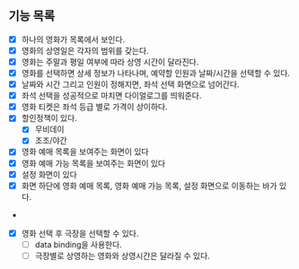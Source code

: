 ## 기능 목록

- [X] 하나의 영화가 목록에서 보인다.
- [X] 영화의 상영일은 각자의 범위를 갖는다.
- [X] 영화는 주말과 평일 여부에 따라 상영 시간이 달라진다.
- [X] 영화를 선택하면 상세 정보가 나타나며, 예약할 인원과 날짜/시간을 선택할 수 있다.
- [X] 날짜와 시간 그리고 인원이 정해지면, 좌석 선택 화면으로 넘어간다.
- [x] 좌석 선택을 성공적으로 마치면 다이얼로그를 띄워준다.
- [x] 영화 티켓은 좌석 등급 별로 가격이 상이하다.
- [X] 할인정책이 있다.
  - [X] 무비데이
  - [X] 조조/야간

- [X] 영화 예매 목록을 보여주는 화면이 있다
- [X] 영화 예매 가능 목록을 보여주는 화면이 있다
- [X] 설정 화면이 있다
- [X] 화면 하단에 영화 예매 목록, 영화 예매 가능 목록, 설정 화면으로 이동하는 바가 있다.
- 
- [X] 영화 선택 후 극장을 선택할 수 있다.
  - [ ] data binding을 사용한다.
  - [ ] 극장별로 상영하는 영화와 상영시간은 달라질 수 있다.
